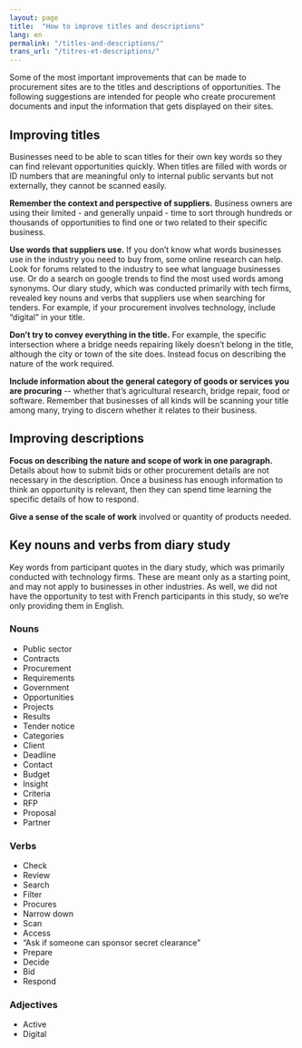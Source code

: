 ```yaml
---
layout: page
title:  "How to improve titles and descriptions"
lang: en
permalink: "/titles-and-descriptions/"
trans_url: "/titres-et-descriptions/"
---
```


Some of the most important improvements that can be made to procurement sites are to the titles and descriptions of opportunities. The following suggestions are intended for people who create procurement documents and input the information that gets displayed on their sites.

## Improving titles 
Businesses need to be able to scan titles for their own key words so they can find relevant opportunities quickly. When titles are filled with words or ID numbers that are meaningful only to internal public servants but not externally, they cannot be scanned easily. 

**Remember the context and perspective of suppliers.** Business owners are using their limited - and generally unpaid - time to sort through hundreds or thousands of opportunities to find one or two related to their specific business. 

**Use words that suppliers use.** If you don’t know what words businesses use in the industry you need to buy from, some online research can help. Look for forums related to the industry to see what language businesses use. Or do a search on google trends to find the most used words among synonyms. Our diary study, which was conducted primarily with tech firms, revealed key nouns and verbs that suppliers use when searching for tenders. For example, if your procurement involves technology, include “digital” in your title.

**Don’t try to convey everything in the title.** For example, the specific intersection where a bridge needs repairing likely doesn’t belong in the title, although the city or town of the site does. Instead focus on describing the nature of the work required.

**Include information about the general category of goods or services you are procuring** -- whether that’s agricultural research, bridge repair, food or software. Remember that businesses of all kinds will be scanning your title among many, trying to discern whether it relates to their business. 

## Improving descriptions
**Focus on describing the nature and scope of work in one paragraph.** Details about how to submit bids or other procurement details are not necessary in the description. Once a business has enough information to think an opportunity is relevant, then they can spend time learning the specific details of how to respond. 

**Give a sense of the scale of work** involved or quantity of products needed.

## Key nouns and verbs from diary study
Key words from participant quotes in the diary study, which was primarily conducted with technology firms. These are meant only as a starting point, and may not apply to businesses in other industries. As well, we did not have the opportunity to test with French participants in this study, so we’re only providing them in English.


### Nouns
* Public sector
* Contracts 
* Procurement
* Requirements 
* Government
* Opportunities 
* Projects 
* Results 
* Tender notice
* Categories 
* Client
* Deadline 
* Contact
* Budget
* Insight 
* Criteria 
* RFP
* Proposal
* Partner


### Verbs
* Check
* Review
* Search
* Filter
* Procures 
* Narrow down
* Scan
* Access 
* “Ask if someone can sponsor secret clearance”
* Prepare 
* Decide 
* Bid 
* Respond 


### Adjectives 
* Active 
* Digital




